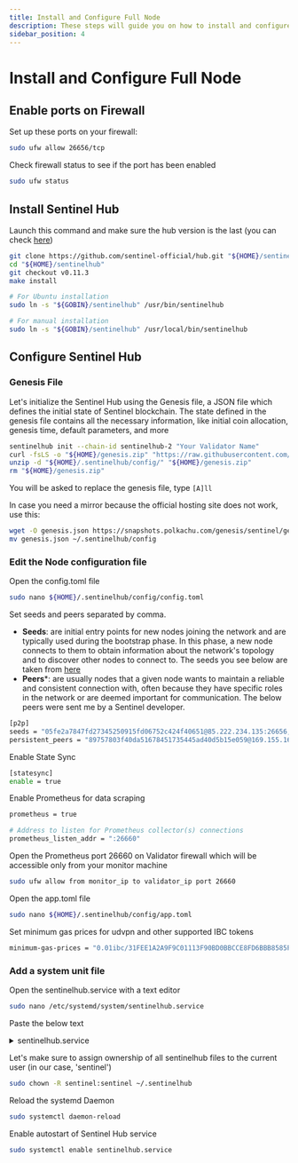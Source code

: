 ```yaml
---
title: Install and Configure Full Node
description: These steps will guide you on how to install and configure the Sentinel hub
sidebar_position: 4
---
```


# Install and Configure Full Node

## Enable ports on Firewall

Set up these ports on your firewall:

```bash
sudo ufw allow 26656/tcp
```

Check firewall status to see if the port has been enabled

```bash
sudo ufw status
```

## Install Sentinel Hub

Launch this command and make sure the hub version is the last (you can check [here](https://github.com/sentinel-official/hub/releases))

```bash
git clone https://github.com/sentinel-official/hub.git "${HOME}/sentinelhub"
cd "${HOME}/sentinelhub"
git checkout v0.11.3
make install

# For Ubuntu installation
sudo ln -s "${GOBIN}/sentinelhub" /usr/bin/sentinelhub

# For manual installation
sudo ln -s "${GOBIN}/sentinelhub" /usr/local/bin/sentinelhub
```

## Configure Sentinel Hub

### Genesis File
Let's initialize the Sentinel Hub using the Genesis file, a JSON file which defines the initial state of Sentinel blockchain. The state defined in the genesis file contains all the necessary information, like initial coin allocation, genesis time, default parameters, and more

```bash
sentinelhub init --chain-id sentinelhub-2 "Your Validator Name"
curl -fsLS -o "${HOME}/genesis.zip" "https://raw.githubusercontent.com/sentinel-official/networks/main/sentinelhub-2/genesis.zip"
unzip -d "${HOME}/.sentinelhub/config/" "${HOME}/genesis.zip"
rm "${HOME}/genesis.zip"
```

You will be asked to replace the genesis file, type `[A]ll`

In case you need a mirror because the official hosting site does not work, use this:

```bash
wget -O genesis.json https://snapshots.polkachu.com/genesis/sentinel/genesis.json --inet4-only
mv genesis.json ~/.sentinelhub/config
```

### Edit the Node configuration file

Open the config.toml file

```bash
sudo nano ${HOME}/.sentinelhub/config/config.toml
```

Set seeds and peers separated by comma.
- **Seeds**: are initial entry points for new nodes joining the network and are typically used during the bootstrap phase. In this phase, a new node connects to them to obtain information about the network's topology and to discover other nodes to connect to. The seeds you see below are taken from [here](https://github.com/QuokkaStake/ansible/blob/master/group_vars/sentinelhub_2)
- **Peers***: are usually nodes that a given node wants to maintain a reliable and consistent connection with, often because they have specific roles in the network or are deemed important for communication. The below peers were sent me by a Sentinel developer.

```bash title="${HOME}/.sentinelhub/config/config.toml"
[p2p]
seeds = "05fe2a7847fd27345250915fd06752c424f40651@85.222.234.135:26656,387027e3b1180d3a619cbbf3462704a490785963@54.176.90.228:26656,63bd9cfce0f0d274aad5b166dd06d829021aec43@121.78.247.243:56656,855807cc6a919c22ec943050ebb5c80b23724ed0@3.239.11.246:26656,8caefbf8f4318ecc93f2c901cf11470e4a16c818@161.97.135.122:26656,9174af5f16f74660cccf49f893d243949af45f7f@54.177.29.46:26656,9fa528bd2b9e7c80724a1d8a4e1a2a8a83e7d123@142.93.72.221:26656,a77f6a094578dad899e2f40e0626b4c6d4705311@3.36.165.232:26656,bd45a11390d16d128a9eeea3935b53d7a1a3c120@15.236.127.69:26656,cdb8dd7628460a546ce1594ca0bc0c20366514cf@34.72.64.178:26656,d1efceccb04ded9a604e5235f76da86872157d68@161.97.149.223:26656,e00b23444cc8dbb353d5faa765ab36cfc0116b57@83.60.98.134:28685,e5ee89bd4fc371c6a0e66d2b8daefd891b6b87b5@157.90.117.58:26656,f7ceb735606f90df7eb6cd987641876955b6e325@46.4.55.150:36656,05fe2a7847fd27345250915fd06752c424f40651@85.222.234.135:26656,387027e3b1180d3a619cbbf3462704a490785963@54.176.90.228:26656,63bd9cfce0f0d274aad5b166dd06d829021aec43@121.78.247.243:56656,855807cc6a919c22ec943050ebb5c80b23724ed0@3.239.11.246:26656,8caefbf8f4318ecc93f2c901cf11470e4a16c818@161.97.135.122:26656,9174af5f16f74660cccf49f893d243949af45f7f@54.177.29.46:26656,9fa528bd2b9e7c80724a1d8a4e1a2a8a83e7d123@142.93.72.221:26656,a77f6a094578dad899e2f40e0626b4c6d4705311@3.36.165.232:26656,bd45a11390d16d128a9eeea3935b53d7a1a3c120@15.236.127.69:26656,cdb8dd7628460a546ce1594ca0bc0c20366514cf@34.72.64.178:26656,d1efceccb04ded9a604e5235f76da86872157d68@161.97.149.223:26656,e00b23444cc8dbb353d5faa765ab36cfc0116b57@83.60.98.134:28685,e5ee89bd4fc371c6a0e66d2b8daefd891b6b87b5@157.90.117.58:26656,f7ceb735606f90df7eb6cd987641876955b6e325@46.4.55.150:36656,ebc272824924ea1a27ea3183dd0b9ba713494f83@sentinel.mainnet.peer.autostake.net:26706,ade4d8bc8cbe014af6ebdf3cb7b1e9ad36f412c0@seeds.polkachu.com:23956"
persistent_peers = "89757803f40da51678451735445ad40d5b15e059@169.155.169.176:26656,8d639d92a6de1032f361ca8deb56a60404b1c41d@65.21.136.170:56656,aae9c4dc31f1b050d1bcd13df0b9d9affc5df361@104.196.120.61:26656,9026bf3d313ef789e614f10eba8c6fcdde2e8768@54.176.220.6:26656,c0dc39bae9bc6cd3f54968f97b52a4ad5adfd37a@htz1.badgerbite.io:56656,b212d5740b2e11e54f56b072dc13b6134650cfb5@169.155.45.136:26656,464d1b0650ee82c975e1e7f40ae737f4f688ae32@178.154.212.189:26656,440d002ecaaf99a53ff551e1add65b60319ae1b3@131.153.175.94:30656,e7b825983d15eef809e929b44b2085dcec9d27b6@51.68.44.219:26556,e1b058e5cfa2b836ddaa496b10911da62dcf182e@23.88.21.228:26656,13a32c4a2bdd78d4017bedb60b1d61a8558b7a88@85.10.211.82:36656,2a426a8a0070a6830bad32b96cd3da1b7b6a2faa@65.108.11.250:29656,471518432477e31ea348af246c0b54095d41352c@169.155.47.161:26656,1ebe18d2d50f6bf548d974afc3e13ccdc9d1a04f@34.148.70.141:26656,ebc272824924ea1a27ea3183dd0b9ba713494f83@95.214.55.198:26706,e407ce1485c5c5abe86d4c4b04f21bc04c321edc@89.58.31.128:36656,905cce9ffa2c87e67288aca631108b20a686088b@195.201.63.87:46656,abc27c91439681b1e7fa4b08b54ebbcc42855973@65.108.195.12:26656,233592737772cf4e8aca29623cb54d53e978bf84@51.159.185.51:26656,1fc1a1219c14f8005116a97b0bc7e6a65a5343a1@35.196.143.233:26656,662ccbd8c9885ddff6800a707da3dc6b0c4ed49d@15.235.115.148:10001,a0b85e69890c142836cd4e14ac520dfc56907249@75.119.134.205:26656,01cf083bf6e4667c4c1d2bb9454a2e06d6d5e415@85.237.193.117:26656,442e7d3d100a91ed2d16c15879b36a8beef7faca@89.58.26.9:26656,c124ce0b508e8b9ed1c5b6957f362225659b5343@134.65.192.134:26656,e726816f42831689eab9378d5d577f1d06d25716@23.88.22.4:26656,44a6007450d5b8292c19e193ab53f5ad9861b60b@46.20.245.42:26656,e1be5e84e6f76bdc4d24d2f39830b6f50857e684@78.107.253.133:33656,4398bd773ac885b7365de3604eb487be10c54563@95.214.55.227:26706,f6e4a9bd29b8629dc93b813ec784114ca604dff8@65.108.238.219:23956"
```

Enable State Sync

```bash
[statesync]
enable = true
```

Enable Prometheus for data scraping

```bash
prometheus = true

# Address to listen for Prometheus collector(s) connections
prometheus_listen_addr = ":26660"
```

Open the Prometheus port 26660 on Validator firewall which will be accessible only from your monitor machine

```bash
sudo ufw allow from monitor_ip to validator_ip port 26660
```

Open the app.toml file

```bash
sudo nano ${HOME}/.sentinelhub/config/app.toml
```

Set minimum gas prices for udvpn and other supported IBC tokens

```bash title="${HOME}/.sentinelhub/config/app.toml"
minimum-gas-prices = "0.01ibc/31FEE1A2A9F9C01113F90BD0BBCCE8FD6BBB8585FAF109A2101827DD1D5B95B8,0.01udvpn,0.01ibc/B1C0DDB14F25279A2026BC8794E12B259F8BDA546A3C5132CCAEE4431CE36783,0.01ibc/ED07A3391A112B175915CD8FAF43A2DA8E4790EDE12566649D0C2F97716B8518,0.01ibc/A8C2D23A1E6F95DA4E48BA349667E322BD7A6C996D8A4AAE8BA72E190F3D1477"
```

### Add a system unit file

Open the sentinelhub.service with a text editor

```bash
sudo nano /etc/systemd/system/sentinelhub.service
```

Paste the below text

<details>
<summary>sentinelhub.service</summary>
<p>

```bash title="/etc/systemd/system/sentinelhub.service"
[Unit]
Description=Sentinel Hub Daemon
After=network.target

[Service]
User=sentinel
Type=simple

# For Ubuntu installation
ExecStart=/usr/bin/sentinelhub start
# For Manual installation
ExecStart=/usr/local/bin/sentinelhub start

Restart=on-failure
StartLimitInterval=0
RestartSec=5
LimitNOFILE=1048576
LimitMEMLOCK=2048132

[Install]
WantedBy=multi-user.target
```

</p>
</details>

Let's make sure to assign ownership of all sentinelhub files to the current user (in our case, 'sentinel')

```bash
sudo chown -R sentinel:sentinel ~/.sentinelhub
```

Reload the systemd Daemon

```bash
sudo systemctl daemon-reload
```

Enable autostart of Sentinel Hub service

```bash
sudo systemctl enable sentinelhub.service
```